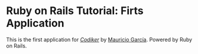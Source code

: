# Ruby on Rails Tutorial: Firts Application

This is the first application for [*Codiker*](http://codiker.com) by [Mauricio García](https://twitter.com/m4ur1c1o_). Powered by Ruby on Rails.